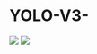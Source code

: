 # YOLO-V3-
![](https://miro.medium.com/max/1296/1*g6drkmdLwLf69zv9FQLIYQ.png)
![](https://miro.medium.com/max/1400/1*Ks7xBtYDWjLBIZV0Z99uqg.png)
